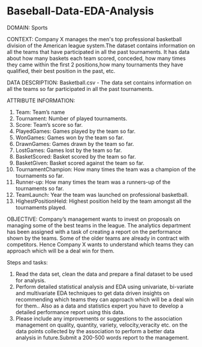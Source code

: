 # Baseball-Data-EDA-Analysis
DOMAIN: Sports

CONTEXT: Company X manages the men's top professional basketball division
of the American league system.The dataset contains information on all the teams
that have participated in all the past tournaments. It has data about how many
baskets each team scored, conceded, how many times they came within the first
2 positions,how many tournaments they have qualified, their best position in the
past, etc.

DATA DESCRIPTION: Basketball.csv - The data set contains information on all
the teams so far participated in all the past tournaments.

ATTRIBUTE INFORMATION:
1. Team: Team’s name
2. Tournament: Number of played tournaments.
3. Score: Team’s score so far.
4. PlayedGames: Games played by the team so far.
5. WonGames: Games won by the team so far.
6. DrawnGames: Games drawn by the team so far.
7. LostGames: Games lost by the team so far.
8. BasketScored: Basket scored by the team so far.
9. BasketGiven: Basket scored against the team so far.
10. TournamentChampion: How many times the team was a champion of the tournaments so far.
11. Runner-up: How many times the team was a runners-up of the tournaments so far.
12. TeamLaunch: Year the team was launched on professional basketball.
13. HighestPositionHeld: Highest position held by the team amongst all the tournaments played.

OBJECTIVE: Company’s management wants to invest on proposals
on managing some of the best teams in the league. The analytics department
has been assigned with a task of creating a report on the performance shown by the teams. Some of the older teams are already in contract with competitors. Hence Company X wants to understand which teams they can approach which will be a deal win for them.

Steps and tasks:
1. Read the data set, clean the data and prepare a final dataset to be used for analysis.
2. Perform detailed statistical analysis and EDA using univariate, bi-variate and multivariate EDA techniques to get data driven insights on recommending which teams they can approach which will be a deal win for them.. Also as a data and statistics expert you have to develop a detailed performance report using this data.
3. Please include any improvements or suggestions to the association management on quality, quantity, variety, velocity,veracity etc. on the data points collected by the association to perform a better data analysis in future.Submit a 200-500 words report to the management.
